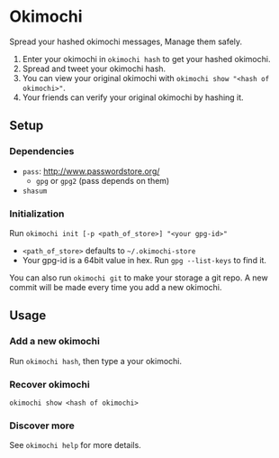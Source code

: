 # Okimochi

Spread your hashed okimochi messages, Manage them safely.

1. Enter your okimochi in `okimochi hash` to get your hashed okimochi.
2. Spread and tweet your okimochi hash. 
3. You can view your original okimochi with `okimochi show "<hash of okimochi>"`.
4. Your friends can verify your original okimochi by hashing it.

## Setup

### Dependencies

- `pass`: http://www.passwordstore.org/
    - `gpg` or `gpg2` (pass depends on them)
- `shasum`

### Initialization

Run `okimochi init [-p <path_of_store>] "<your gpg-id>"`

+ `<path_of_store>` defaults to `~/.okimochi-store`
+ Your gpg-id is a 64bit value in hex. Run `gpg --list-keys` to find it.

You can also run `okimochi git` to make your storage a git repo.
A new commit will be made every time you add a new okimochi.

## Usage

### Add a new okimochi

Run `okimochi hash`, then type a your okimochi.

### Recover okimochi

`okimochi show <hash of okimochi>` 

### Discover more

See `okimochi help` for more details.

